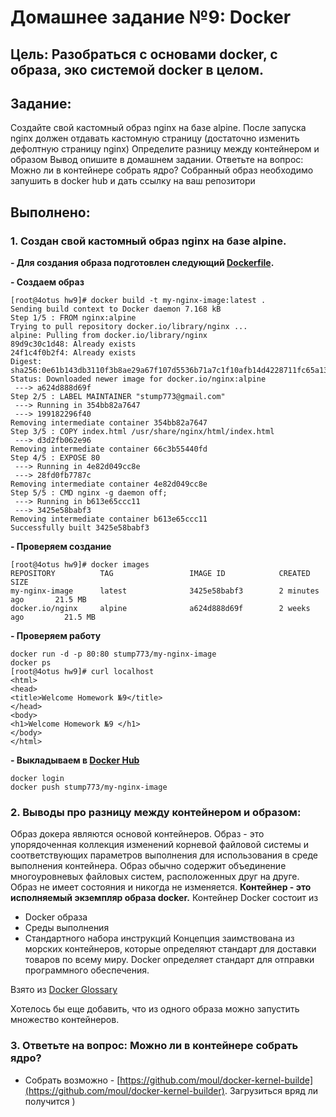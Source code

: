 # **Домашнее задание №9: Docker**

## **Цель: Разобраться с основами docker, с образа, эко системой docker в целом.**

## **Задание:**

Создайте свой кастомный образ nginx на базе alpine. После запуска nginx должен
отдавать кастомную страницу (достаточно изменить дефолтную страницу nginx)
Определите разницу между контейнером и образом
Вывод опишите в домашнем задании.
Ответьте на вопрос: Можно ли в контейнере собрать ядро?
Собранный образ необходимо запушить в docker hub и дать ссылку на ваш
репозитори

## **Выполнено:**

### **1. Создан  свой кастомный образ nginx на базе alpine.**

**- Для создания образа подготовлен следующий [Dockerfile](Dockerfile).**

**- Создаем образ**
```
[root@4otus hw9]# docker build -t my-nginx-image:latest .
Sending build context to Docker daemon 7.168 kB
Step 1/5 : FROM nginx:alpine
Trying to pull repository docker.io/library/nginx ...
alpine: Pulling from docker.io/library/nginx
89d9c30c1d48: Already exists
24f1c4f0b2f4: Already exists
Digest: sha256:0e61b143db3110f3b8ae29a67f107d5536b71a7c1f10afb14d4228711fc65a13
Status: Downloaded newer image for docker.io/nginx:alpine
 ---> a624d888d69f
Step 2/5 : LABEL MAINTAINER "stump773@gmail.com"
 ---> Running in 354bb82a7647
 ---> 199182296f40
Removing intermediate container 354bb82a7647
Step 3/5 : COPY index.html /usr/share/nginx/html/index.html
 ---> d3d2fb062e96
Removing intermediate container 66c3b55440fd
Step 4/5 : EXPOSE 80
 ---> Running in 4e82d049cc8e
 ---> 28fd0fb7787c
Removing intermediate container 4e82d049cc8e
Step 5/5 : CMD nginx -g daemon off;
 ---> Running in b613e65ccc11
 ---> 3425e58babf3
Removing intermediate container b613e65ccc11
Successfully built 3425e58babf3
```        


**- Проверяем создание**
```
[root@4otus hw9]# docker images
REPOSITORY          TAG                 IMAGE ID            CREATED             SIZE
my-nginx-image      latest              3425e58babf3        2 minutes ago       21.5 MB
docker.io/nginx     alpine              a624d888d69f        2 weeks ago         21.5 MB
```

**- Проверяем работу**
```
docker run -d -p 80:80 stump773/my-nginx-image
docker ps
[root@4otus hw9]# curl localhost
<html>
<head>
<title>Welcome Homework №9</title>
</head>
<body>
<h1>Welcome Homework №9 </h1>
</body>
</html>
```

**- Выкладываем в [Docker Hub](https://hub.docker.com/repository/docker/stump773/my-nginx-image)**
```
docker login
docker push stump773/my-nginx-image
```


### **2. Выводы про разницу между контейнером и образом:**
Образ докера являются основой контейнеров. Образ - это упорядоченная коллекция изменений корневой файловой системы и соответствующих параметров 
выполнения для использования в среде выполнения контейнера. 
Образ обычно содержит объединение многоуровневых файловых систем, расположенных друг на друге. Образ не имеет состояния и никогда не изменяется.
**Контейнер - это исполняемый экземпляр образа docker.** 
Контейнер Docker состоит из
- Docker образа 
- Среды выполнения
- Стандартного набора инструкций
Концепция заимствована из морских контейнеров, которые определяют стандарт для доставки товаров по всему миру. 
Docker определяет стандарт для отправки программного обеспечения.

Взято из [Docker Glossary](https://docs.docker.com/glossary/)

Хотелось бы еще добавить, что из одного образа можно запустить множество контейнеров.

### **3. Ответьте на вопрос: Можно ли в контейнере собрать ядро?**

- Собрать возможно - [https://github.com/moul/docker-kernel-builde](https://github.com/moul/docker-kernel-builder). 
 Загрузиться вряд ли получится )

